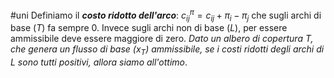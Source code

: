 #uni 
Definiamo il ___costo ridotto dell'arco___: $c_{ij}^π=c_{ij}+π_i-π_j$ che sugli archi di base ($T$) fa sempre $0$.
Invece sugli archi non di base ($L$), per essere ammissibile deve essere maggiore di zero.
_Dato un albero di copertura $T$, che genera un flusso di base ($x_T$) ammissibile, se i costi ridotti degli archi di $L$ sono tutti positivi, allora siamo all'ottimo_.